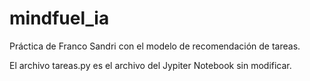 # mindfuel_ia

Práctica de Franco Sandri con el modelo de recomendación de tareas.

El archivo tareas.py es el archivo del Jypiter Notebook sin modificar.